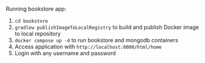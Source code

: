 Running bookstore app:

1. `cd bookstore`
2. `gradlew publishImageToLocalRegistry` to build and publish Docker image to local repository
3. `docker compose up -d` to run bookstore and mongodb containers
4. Access application with `http://localhost:8080/html/home`
5. Login with any username and password